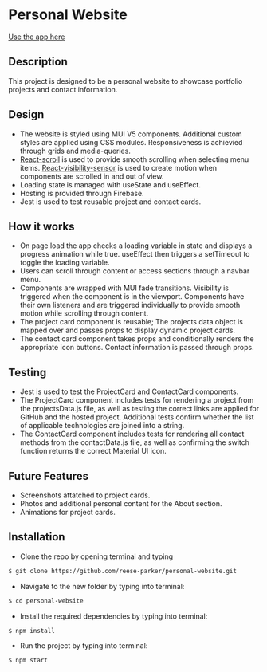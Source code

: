 # Personal Website

[Use the app here](https://reeseparker.com/)



## Description

This project is designed to be a personal website to showcase portfolio projects and contact information.

## Design

* The website is styled using MUI V5 components. Additional custom styles are applied using CSS modules. Responsiveness is achievied through grids and media-queries.
* [React-scroll](https://www.npmjs.com/package/react-scroll) is used to provide smooth scrolling when selecting menu items. [React-visibility-sensor](https://www.npmjs.com/package/react-visibility-sensor) is used to create motion when components are scrolled in and out of view.
* Loading state is managed with useState and useEffect.
* Hosting is provided through Firebase.
* Jest is used to test reusable project and contact cards.


## How it works

* On page load the app checks a loading variable in state and displays a progress animation while true. useEffect then triggers a setTimeout to toggle the loading variable. 
* Users can scroll through content or access sections through a navbar menu. 
* Components are wrapped with MUI fade transitions. Visibility is triggered when the component is in the viewport. Components have their own listeners and are triggered individually to provide smooth motion while scrolling through content.
* The project card component is reusable; The projects data object is mapped over and passes props to display dynamic project cards.
* The contact card component takes props and conditionally renders the appropriate icon buttons. Contact information is passed through props.

## Testing

* Jest is used to test the ProjectCard and ContactCard components.
* The ProjectCard component includes tests for rendering a project from the projectsData.js file, as well as testing the correct links are applied for GitHub and the hosted project. Additional tests confirm whether the list of applicable technologies are joined into a string. 
* The ContactCard component includes tests for rendering all contact methods from the contactData.js file, as well as confirming the switch function returns the correct Material UI icon.

## Future Features

* Screenshots attatched to project cards.
* Photos and additional personal content for the About section.
* Animations for project cards.

## Installation

* Clone the repo by opening terminal and typing

```bash
$ git clone https://github.com/reese-parker/personal-website.git
```

* Navigate to the new folder by typing into terminal:
```bash
$ cd personal-website
```

* Install the required dependencies by typing into terminal:
```bash
$ npm install
```
* Run the project by typing into terminal:
```bash
$ npm start
```